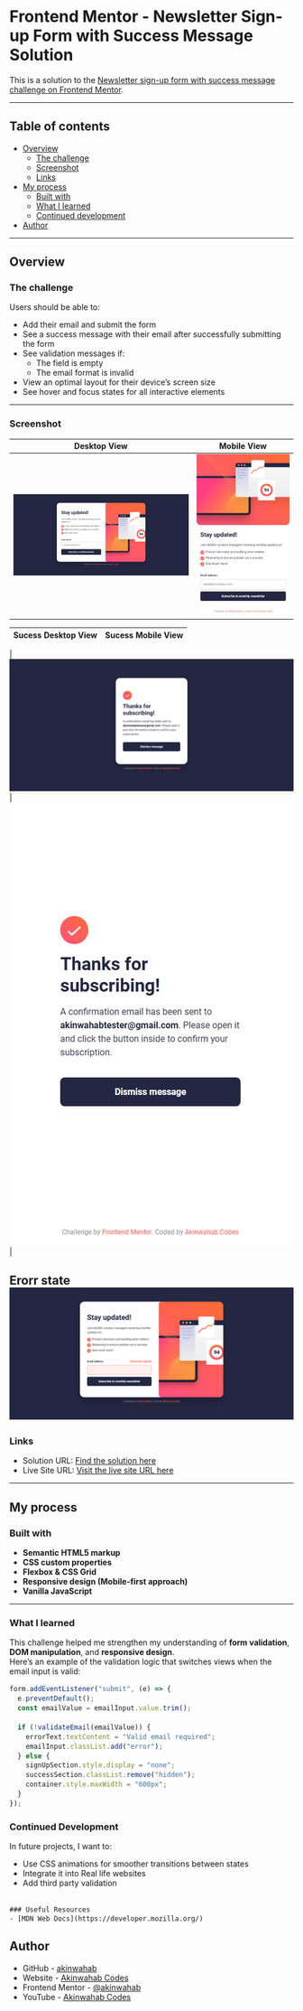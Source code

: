 # Frontend Mentor - Newsletter Sign-up Form with Success Message Solution

This is a solution to the [Newsletter sign-up form with success message challenge on Frontend Mentor](https://www.frontendmentor.io/challenges/newsletter-signup-form-with-success-message-3FC1AZbNrv).  


---

## Table of contents

- [Overview](#overview)
  - [The challenge](#the-challenge)
  - [Screenshot](#screenshot)
  - [Links](#links)
- [My process](#my-process)
  - [Built with](#built-with)
  - [What I learned](#what-i-learned)
  - [Continued development](#continued-development)
- [Author](#author)

---

## Overview

### The challenge

Users should be able to:

- Add their email and submit the form  
- See a success message with their email after successfully submitting the form  
- See validation messages if:
  - The field is empty  
  - The email format is invalid  
- View an optimal layout for their device’s screen size  
- See hover and focus states for all interactive elements  

---

### Screenshot

| Desktop View | Mobile View |
|---------------|--------------|
| ![Desktop Screenshot](./assets/images/screenshot-desktop.png) | ![Mobile Screenshot](./assets/images/screenshot-mobile.png) |

| Sucess Desktop View | Sucess Mobile View |
|---------------|--------------|

| ![Desktop Screenshot](./assets/images/screenshot-desktop-success.png) | ![Mobile Screenshot](./assets/images/screenshot-mobile-sucess.png) |

Erorr state
![](./assets/images/screenshot-desktop-error.png)
---

### Links

- Solution URL: [Find the solution here](https://github.com/Akinwahab/Frontend_Mentor_Challenges/tree/main/Newsletter-signup-page)
- Live Site URL: [Visit the live site URL here](https://akinwahab.github.io/Frontend_Mentor_Challenges/Newsletter-signup-page/)

---

## My process

### Built with

- **Semantic HTML5 markup**  
- **CSS custom properties**  
- **Flexbox & CSS Grid**  
- **Responsive design (Mobile-first approach)**  
- **Vanilla JavaScript**


---

### What I learned

This challenge helped me strengthen my understanding of **form validation**, **DOM manipulation**, and **responsive design**.  
Here’s an example of the validation logic that switches views when the email input is valid:

```js
form.addEventListener("submit", (e) => {
  e.preventDefault();
  const emailValue = emailInput.value.trim();

  if (!validateEmail(emailValue)) {
    errorText.textContent = "Valid email required";
    emailInput.classList.add("error");
  } else {
    signUpSection.style.display = "none";
    successSection.classList.remove("hidden");
    container.style.maxWidth = "600px";
  }
});
```

### Continued Development
In future projects, I want to:
- Use CSS animations for smoother transitions between states
- Integrate it into Real life websites 
- Add third party validation
```

### Useful Resources
- [MDN Web Docs](https://developer.mozilla.org/)
```

## Author

- GitHub - [akinwahab](https://github.com/akinwahab)
- Website - [Akinwahab Codes](https://akinwahab.netlify.app)
- Frontend Mentor - [@akinwahab](https://www.frontendmentor.io/profile/akinwahab)
- YouTube - [Akinwahab Codes](https://www.youtube.com/@Akinwahab099)
